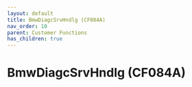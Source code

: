 ```yaml
---
layout: default
title: BmwDiagcSrvHndlg (CF084A)
nav_order: 10
parent: Customer Functions
has_children: true
---
```

# BmwDiagcSrvHndlg (CF084A)

